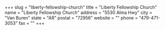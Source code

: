 +++
slug = "liberty-fellowship-church"
title = "Liberty Fellowship Church"
name = "Liberty Fellowship Church"
address = "5530 Alma Hwy"
city = "Van Buren"
state = "AR"
postal = "72956"
website = ""
phone = "479-471-3053"
fax = ""
+++
